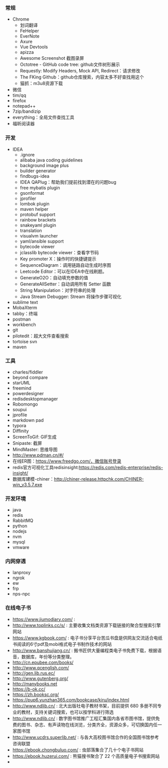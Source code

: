 ### 常规
- Chrome
  - 划词翻译
  - FeHelper
  - EverNote
  - Axure
  - Vue Devtools
  - apizza
  - Awesome Screenshot 截图录屏
  - Octotree - GitHub code tree: github文件树形展示
  - Requestly: Modify Headers, Mock API, Redirect：请求修改
  - The FKing Github：github仓库搜索，内容太多不好查找用这个
  - 猫抓：m3u8资源下载
- 微信
- tim/qq
- firefox
- notepad++
- 7zip/bandizip
- everything：全局文件查找工具
- 福昕阅读器

### 开发
- IDEA
  - .ignore
  - alibaba java coding guidelines
  - background image plus
  - builder generator
  - findbugs-idea
  - IDEA QAPlug：帮助我们提前找到潜在的问题bug
  - free mybatis plugin
  - gsonformat
  - jprofiler
  - lombok plugin
  - maven helper
  - protobuf support
  - rainbow brackets
  - snakeyaml plugin
  - translation
  - visualvm launcher
  - yaml/ansible support
  - bytecode viewer
  - jclasslib bytecode viewer：查看字节码
  - Key promoter X：操作时的快捷键提示
  - SequenceDiagram：调用链路自动生成时序图
  - Leetcode Editor：可以在IDEA中在线刷题。
  - GenerateO2O：自动填充参数的值
  - GenerateAllSetter：自动调用所有 Setter 函数
  - String Manipulation：对字符串的处理
  - Java Stream Debugger: Stream 将操作步骤可视化
- sublime text
- MobaXterm
- tabby：终端
- postman
- workbench
- git
- pilotedit：超大文件查看搜索
- tortoise svn
- maven

### 工具
- charles/fiddler
- beyond compare
- starUML
- freemind
- powerdesigner
- redisdesktopmanager
- Robomongo
- soupui
- jprofile
- markdown pad
- typora
- Diffinity
- ScreenToGif: GIF生成
- Snipaste: 截屏
- MindMaster: 思维导图
- http://www.pdman.cn/#/
- 在线ER图：https://www.freedgo.com/，微信账号登录
- redis官方可视化工具redisinsight:https://redis.com/redis-enterprise/redis-insight/
- 数据库建模-chiner：http://chiner-release.httpchk.com/CHINER-win_v3.5.7.exe

### 开发环境
- java
- redis
- RabbitMQ
- python
- nodejs
- nvm
- mysql
- vmware

### 内网穿透
- lanproxy
- ngrok
- ew
- frp
- nps-npc

### 在线电子书
- https://www.jiumodiary.com/ : 
- http://www.toplinks.cc/s/ : 主要收集文档类资源下载链接的聚合型搜索引擎网站
- https://www.kgbook.com/ : 电子书分享平台苦瓜书盘是供网友交流适合电纸书阅读的6寸pdf及mobi格式电子书制作技术的网站
- http://www.banshujiang.cn/ : 搬书匠供大量编程类电子书免费下载，根据语音，数据库，年份等分类整理。
- http://cn.epubee.com/books/
- http://www.qcenglish.com/
- http://gen.lib.rus.ec/
- http://www.gutenberg.org/ 
- http://manybooks.net
- https://b-ok.cc/
- https://zh.booksc.org/
- https://pup6.yunzhan365.com/bookcase/kiru/index.html
- http://www.ndlib.cn/ : 北大出版社电子教材书架，目前提供 680 多册不同专业的教材，支持关键词搜索，也可以按学科进行筛选
- http://www.ndlib.cn/ : 数字图书馆推广工程汇集国内各省市图书馆，提供免费的图书、杂志、有声读物在线浏览，分类齐全，资源众多，可切换国内任一家图书馆
- http://www.ucdrs.superlib.net/ : 与各大高校图书馆合作的全国图书馆参考咨询联盟
- https://ebook.chongbuluo.com/ : 虫部落集合了几十个电子书网站
- https://ebook.huzerui.com/ : 熊猫搜书聚合了 22 个高质量电子书搜索网站
- 

